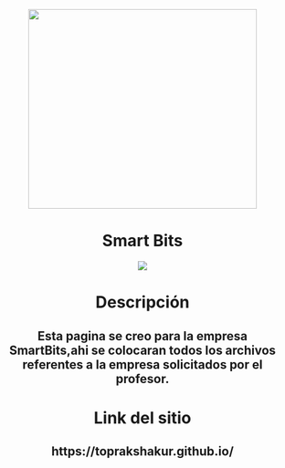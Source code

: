 <p align="center">
   <img src="https://user-images.githubusercontent.com/91149209/235774673-cd83d992-5276-4cff-a833-a22e188ab924.png" height="350" width="400">
   </p>

<h1 align="center"> Smart Bits </h1>

   <p align="center">
   <img src="https://img.shields.io/badge/STATUS-EN%20DESAROLLO-green">
   </p>

<h1 align="center"> Descripción </h1>

<h2 align = "center">Esta pagina se creo para la empresa SmartBits,ahi se colocaran todos los archivos referentes a la empresa solicitados por el profesor. </h2>

<h1 align="center"> Link del sitio </h1>
<h2 align ="center"> https://toprakshakur.github.io/ </h2>



